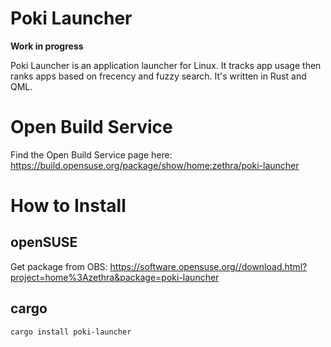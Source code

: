 # Poki Launcher

**Work in progress**

Poki Launcher is an application launcher for Linux.  It tracks app usage then ranks apps based on frecency and fuzzy search.
It's written in Rust and QML.

# Open Build Service

Find the Open Build Service page here: https://build.opensuse.org/package/show/home:zethra/poki-launcher

# How to Install

## openSUSE

Get package from OBS: https://software.opensuse.org//download.html?project=home%3Azethra&package=poki-launcher

## cargo

`cargo install poki-launcher`
